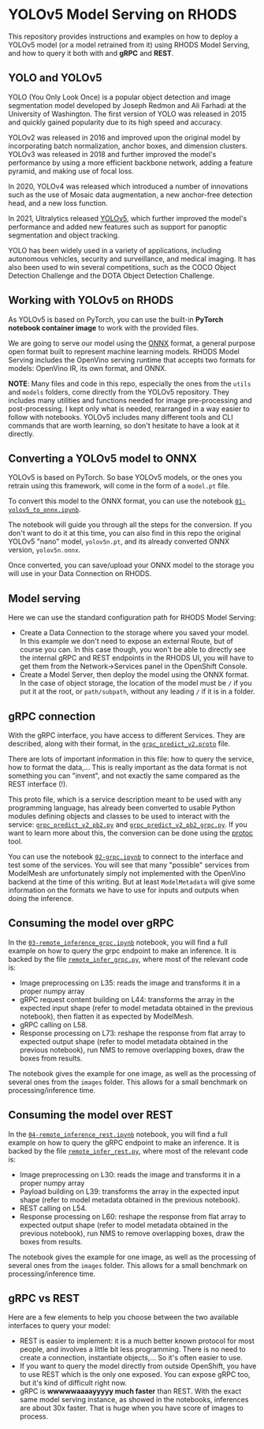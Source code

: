 # YOLOv5 Model Serving on RHODS

This repository provides instructions and examples on how to deploy a YOLOv5 model (or a model retrained from it) using RHODS Model Serving, and how to query it both with and **gRPC** and **REST**.

## YOLO and YOLOv5

YOLO (You Only Look Once) is a popular object detection and image segmentation model developed by Joseph Redmon and Ali Farhadi at the University of Washington. The first version of YOLO was released in 2015 and quickly gained popularity due to its high speed and accuracy.

YOLOv2 was released in 2016 and improved upon the original model by incorporating batch normalization, anchor boxes, and dimension clusters. YOLOv3 was released in 2018 and further improved the model's performance by using a more efficient backbone network, adding a feature pyramid, and making use of focal loss.

In 2020, YOLOv4 was released which introduced a number of innovations such as the use of Mosaic data augmentation, a new anchor-free detection head, and a new loss function.

In 2021, Ultralytics released [YOLOv5](https://github.com/ultralytics/yolov5/), which further improved the model's performance and added new features such as support for panoptic segmentation and object tracking.

YOLO has been widely used in a variety of applications, including autonomous vehicles, security and surveillance, and medical imaging. It has also been used to win several competitions, such as the COCO Object Detection Challenge and the DOTA Object Detection Challenge.

## Working with YOLOv5 on RHODS

As YOLOv5 is based on PyTorch, you can use the built-in **PyTorch notebook container image** to work with the provided files.

We are going to serve our model using the [ONNX](https://onnx.ai/) format, a general purpose open format built to represent machine learning models. RHODS Model Serving includes the OpenVino serving runtime that accepts two formats for models: OpenVino IR, its own format, and ONNX.

**NOTE**: Many files and code in this repo, especially the ones from the `utils` and `models` folders, come directly from the YOLOv5 repository. They includes many utilities and functions needed for image pre-processing and post-processing. I kept only what is needed, rearranged in a way easier to follow with notebooks. YOLOv5 includes many different tools and CLI commands that are worth learning, so don't hesitate to have a look at it directly.

## Converting a YOLOv5 model to ONNX

YOLOv5 is based on PyTorch. So base YOLOv5 models, or the ones you retrain using this framework, will come in the form of a `model.pt` file.

To convert this model to the ONNX format, you can use the notebook [`01-yolov5_to_onnx.ipynb`](01-yolov5_to_onnx.ipynb).

The notebook will guide you through all the steps for the conversion. If you don't want to do it at this time, you can also find in this repo the original YOLOv5 "nano" model, `yolov5n.pt`, and its already converted ONNX version, `yolov5n.onnx`.

Once converted, you can save/upload your ONNX model to the storage you will use in your Data Connection on RHODS.

## Model serving

Here we can use the standard configuration path for RHODS Model Serving:

- Create a Data Connection to the storage where you saved your model. In this example we don't need to expose an external Route, but of course you can. In this case though, you won't be able to directly see the internal gRPC and REST endpoints in the RHODS UI, you will have to get them from the Network->Services panel in the OpenShift Console.
- Create a Model Server, then deploy the model using the ONNX format. In the case of object storage, the location of the model must be `/` if you put it at the root, or `path/subpath`, without any leading `/` if it is in a folder.

## gRPC connection

With the gRPC interface, you have access to different Services. They are described, along with their format, in the [`grpc_predict_v2.proto`](grpc_predict_v2.proto) file.

There are lots of important information in this file: how to query the service, how to format the data,... This is really important as the data format is not something you can "invent", and not exactly the same compared as the REST interface (!).

This proto file, which is a service description meant to be used with any programming language, has already been converted to usable Python modules defining objects and classes to be used to interact with the service: [`grpc_predict_v2_pb2.py`](grpc_predict_v2_pb2.py) and [`grpc_predict_v2_pb2_grpc.py`](grpc_predict_v2_pb2_grpc.py). If you want to learn more about this, the conversion can be done using the [protoc](https://grpc.io/docs/protoc-installation/) tool.

You can use the notebook [`02-grpc.ipynb`](02-grpc.ipynb) to connect to the interface and test some of the services. You will see that many "possible" services from ModelMesh are unfortunately simply not implemented with the OpenVino backend at the time of this writing. But at least `ModelMetadata` will give some information on the formats we have to use for inputs and outputs when doing the inference.

## Consuming the model over gRPC

In the [`03-remote_inference_grpc.ipynb`](03-remote_inference_grpc.ipynb) notebook, you will find a full example on how to query the grpc endpoint to make an inference. It is backed by the file [`remote_infer_grpc.py`](remote_infer_grpc.py), where most of the relevant code is:

- Image preprocessing on L35: reads the image and transforms it in a proper numpy array
- gRPC request content building on L44: transforms the array in the expected input shape (refer to model metadata obtained in the previous notebook), then flatten it as expected by ModelMesh.
- gRPC calling on L58.
- Response processing on L73: reshape the response from flat array to expected output shape (refer to model metadata obtained in the previous notebook), run NMS to remove overlapping boxes, draw the boxes from results.

The notebook gives the example for one image, as well as the processing of several ones from the `images` folder. This allows for a small benchmark on processing/inference time.

## Consuming the model over REST

In the [`04-remote_inference_rest.ipynb`](04-remote_inference_rest.ipynb) notebook, you will find a full example on how to query the gRPC endpoint to make an inference. It is backed by the file [`remote_infer_rest.py`](remote_infer_rest.py), where most of the relevant code is:

- Image preprocessing on L30: reads the image and transforms it in a proper numpy array
- Payload building on L39: transforms the array in the expected input shape (refer to model metadata obtained in the previous notebook).
- REST calling on L54.
- Response processing on L60: reshape the response from flat array to expected output shape (refer to model metadata obtained in the previous notebook), run NMS to remove overlapping boxes, draw the boxes from results.

The notebook gives the example for one image, as well as the processing of several ones from the `images` folder. This allows for a small benchmark on processing/inference time.

## gRPC vs REST

Here are a few elements to help you choose between the two available interfaces to query your model:

- REST is easier to implement: it is a much better known protocol for most people, and involves a little bit less programming. There is no need to create a connection, instantiate objects,... So it's often easier to use.
- If you want to query the model directly from outside OpenShift, you have to use REST which is the only one exposed. You can expose gRPC too, but it's kind of difficult right now.
- gRPC is **wwwwwaaaayyyyy much faster** than REST. With the exact same model serving instance, as showed in the notebooks, inferences are about 30x faster. That is huge when you have score of images to process.

